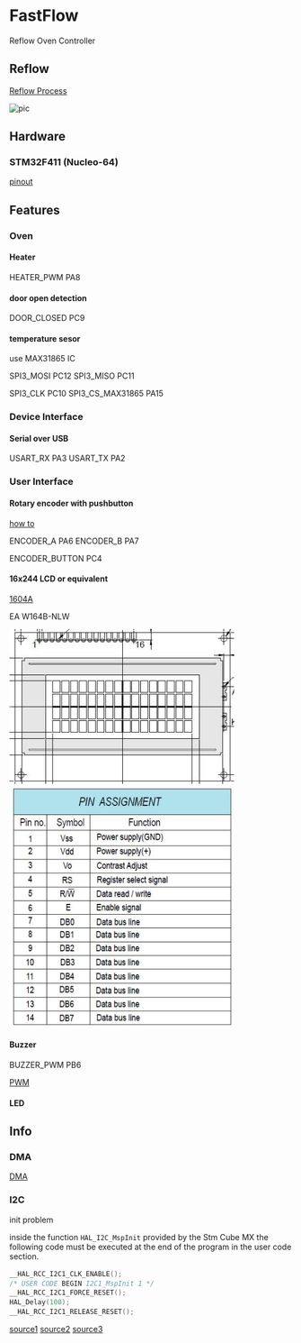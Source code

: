 # FastFlow
Reflow Oven Controller

## Reflow

[Reflow Process](https://madpcb.com/reflow-soldering/)

![pic](https://madpcb.com/wp-content/uploads/2020/10/Reflow-Soldering-Reflow-Profile.png)

## Hardware

### STM32F411 (Nucleo-64)

[pinout](https://os.mbed.com/platforms/ST-Nucleo-F411RE/)

## Features

### Oven

#### Heater

HEATER_PWM PA8

#### door open detection

DOOR_CLOSED PC9

#### temperature sesor

use MAX31865 IC

SPI3_MOSI PC12
SPI3_MISO PC11

SPI3_CLK PC10
SPI3_CS_MAX31865 PA15

### Device Interface

#### Serial over USB

USART_RX PA3
USART_TX PA2

### User Interface

#### Rotary encoder with pushbutton

[how to](https://www.youtube.com/watch?v=4ptfrlxA-9E)

ENCODER_A PA6
ENCODER_B PA7

ENCODER_BUTTON PC4

#### 16x244 LCD or equivalent

[1604A](https://www.farnell.com/datasheets/50577.pdf)

EA W164B-NLW

<img src=".\docu\pics\display_1604-A.JPG" width="400" height="auto">

<img src=".\docu\pics\pinout_1604-A.JPG" width="400" height="auto">

#### Buzzer

BUZZER_PWM PB6

[PWM](https://www.youtube.com/watch?v=k1jHQ7oW4Uw)
#### LED

## Info

### DMA

[DMA](https://www.youtube.com/watch?v=pMbMRMbdOX8)


### I2C

init problem

inside the function ```HAL_I2C_MspInit``` provided by the
Stm Cube MX the following code must be executed at the end
of the program in the user code section.

```c
__HAL_RCC_I2C1_CLK_ENABLE();
/* USER CODE BEGIN I2C1_MspInit 1 */
__HAL_RCC_I2C1_FORCE_RESET();
HAL_Delay(100);
__HAL_RCC_I2C1_RELEASE_RESET();
```

[source1](http://www.sonsivri.to/forum/index.php?topic=62967.0)
[source2](https://community.st.com/t5/stm32-mcus-products/stm32f4-i2c-issues-solved/td-p/526774)
[source3](https://github.com/wokwi/wokwi-features/issues/744)
